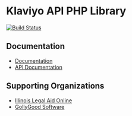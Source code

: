 # Klaviyo API PHP Library

[![Build Status](https://travis-ci.org/sunkan/klaviyo-api-php.svg?branch=develop)](http://travis-ci.org/sunkan/klaviyo-api-php)
## Documentation

* [Documentation](http://sunkan.github.io/klaviyo-api-php/docs/master)
* [API Documentation](http://sunkan.github.io/klaviyo-api-php/api/master/)

## Supporting Organizations

* [Illinois Legal Aid Online](http://www.illinoislegalaidonline.org)
* [GollyGood Software](https://www.gollygoodsoftware.com)
